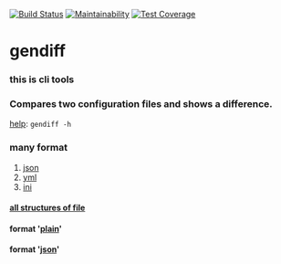 [![Build Status](https://travis-ci.com/belnowivan/gendiff.svg?branch=master)](https://travis-ci.com/belnowivan/gendiff)
[![Maintainability](https://api.codeclimate.com/v1/badges/ee9b78a589c7d01c2bb6/maintainability)](https://codeclimate.com/github/belnowivan/project-lvl2-s365/maintainability)
[![Test Coverage](https://api.codeclimate.com/v1/badges/ee9b78a589c7d01c2bb6/test_coverage)](https://codeclimate.com/github/belnowivan/project-lvl2-s365/test_coverage)

# gendiff

### this is cli tools 

### Compares two configuration files and shows a difference.

[help](https://asciinema.org/a/An9SC0ymS2SZZ7ecfYQkCexOK):   ``` gendiff -h ```
 

### many format

1. [json](https://asciinema.org/a/xnWgL1S7eA2vmFG3g1gjqK61l)
2. [yml](https://asciinema.org/a/neUZnaP5Su2ycUBmk6zAJxVPy)
3. [ini](https://asciinema.org/a/3PwyMkX9b3Ti7QnWYk9ODsv0n)

#### [all structures of file ](https://asciinema.org/a/TrJYoJtrP8EhBCciwtoWYEF2R)

#### format '[plain](https://asciinema.org/a/zELsA2aaDbrSqOC4Qb02Ymioe)'

#### format '[json](https://asciinema.org/a/GvyLYUEOg3GU7abQmV3BN27mT)'








